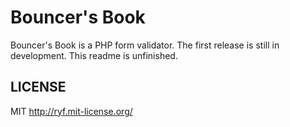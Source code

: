 # Bouncer's Book

Bouncer's Book is a PHP form validator.
The first release is still in development.
This readme is unfinished.

## LICENSE

MIT <http://ryf.mit-license.org/>
